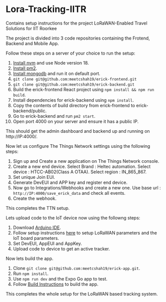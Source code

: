 # Lora-Tracking-IITR
Contains setup instructions for the project LoRaWAN-Enabled Travel Solutions for IIT Roorkee

The project is divided into 3 code repositories containing the Frotend, Backend and Mobile App.

Follow these steps on a server of your choice to run the setup:

1. [Install nvm](https://github.com/nvm-sh/nvm#installing-and-updating) and use Node version 18.
2. [Install pm2](https://pm2.io/docs/runtime/guide/installation/).
3. [Install mongodb](https://www.mongodb.com/docs/manual/tutorial/install-mongodb-on-ubuntu/) and run it on default port.
4. `git clone git@github.com:meetcshah19/erick-frontend.git`
5. `git clone git@github.com:meetcshah19/erick-backend.git`
6. Build the erick-frontend React project using `npm install && npm run build`.
7. Install dependencies for erick-backend using `npm install`.
8. Copy the contents of build directory from erick-frontend to erick-backend/public. 
10. Go to erick-backend and run `pm2 start`.
11. Open port 4000 on your server and ensure it has a public IP.

This should get the admin dashboard and backend up and running on http://IP:4000/.

Now let us configure The Things Network settings using the following steps:

1. Sign up and Create a new application on The Things Network console. 
2. Create a new end device. Select Brand : Heltec automation. Select device : HTCC-AB02(Class A OTAA). Select region : IN_865_867.
3. Set unique Join EUI.
4. Generate DevEUI and APP key and register end device.
5. Now go to Integrations/Webhooks and create a new one. Use base url : `http://IP:4000/save_erick_data` and check all events. 
6. Create the webhook.

This completes the TTN setup.

Lets upload code to the IoT device now using the followng steps:

1. Download [Arduino IDE](https://www.arduino.cc/en/software).
2. Follow setup instructions [here](https://docs.heltec.org/en/node/cubecell/quick_start.html) to setup LoRaWAN parameters and the IoT board parameters.
3. Set DevEUI, AppEUI and AppKey.
4. Upload code to device to get an active tracker.

Now lets build the app.

1. Clone `git clone git@github.com:meetcshah19/erick-app.git`.
2. Run `npm install`.
3. Use `npm run dev` and the Expo Go app to test.
4. Follow [Build Instructions](https://docs.expo.dev/build/setup/) to build the app.

This completes the whole setup for the LoRaWAN based tracking system.
